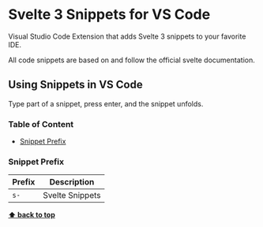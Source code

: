 # Svelte 3 Snippets for VS Code

Visual Studio Code Extension that adds Svelte 3 snippets to your favorite IDE.

All code snippets are based on and follow the official svelte documentation.

## Using Snippets in VS Code

Type part of a snippet, press enter, and the snippet unfolds.

### Table of Content
* [Snippet Prefix](#snippet-prefix)

### Snippet Prefix

| Prefix | Description |
| ------- | ----------|
| `s-` | Svelte Snippets |
**[⬆ back to top](#table-of-content)**

